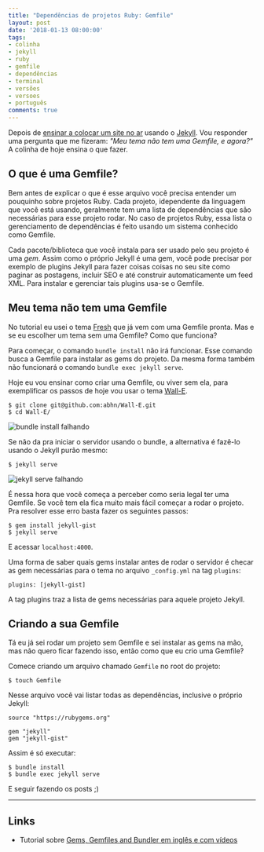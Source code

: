 ```yaml
---
title: "Dependências de projetos Ruby: Gemfile"
layout: post
date: '2018-01-13 08:00:00'
tags:
- colinha
- jekyll
- ruby
- gemfile
- dependências
- terminal
- versões
- versoes
- português
comments: true
---
```


Depois de [ensinar a colocar um site no ar](http://jtemporal.com/do-tema-ao-ar/) usando o [Jekyll](https://jekyllrb.com/). Vou responder uma pergunta que me fizeram: _"Meu tema não tem uma Gemfile, e agora?"_ A colinha de hoje ensina o que fazer.

## O que é uma Gemfile?

Bem antes de explicar o que é esse arquivo você precisa entender um pouquinho sobre projetos Ruby. Cada projeto, idependente da linguagem que você está usando, geralmente tem uma lista de dependências que são necessárias para esse projeto rodar. No caso de projetos Ruby, essa lista o gerenciamento de dependências é feito usando um sistema conhecido como Gemfile.

Cada pacote/biblioteca que você instala para ser usado pelo seu projeto é uma _gem_. Assim como o próprio Jekyll é uma gem, você pode precisar por exemplo de plugins Jekyll para fazer coisas coisas no seu site como paginar as postagens, incluir SEO e até construir automaticamente um feed XML. Para instalar e gerenciar tais plugins usa-se o Gemfile.

## Meu tema não tem uma Gemfile
No tutorial eu usei o tema [Fresh](http://jekyllthemes.org/themes/fresh/) que já vem com uma Gemfile pronta. Mas e se eu escolher um tema sem uma Gemfile? Como que funciona?

Para começar, o comando `bundle install` não irá funcionar. Esse comando busca a Gemfile para instalar as gems do projeto. Da mesma forma também não funcionará o comando `bundle exec jekyll serve`.

Hoje eu vou ensinar como criar uma Gemfile, ou viver sem ela, para exemplificar os passos de hoje vou usar o tema [Wall-E](https://github.com/abhn/Wall-E).

``` console
$ git clone git@github.com:abhn/Wall-E.git
$ cd Wall-E/
```

![bundle install falhando](https://i.imgur.com/Efo1e1C.png)

Se não da pra iniciar o servidor usando o bundle, a alternativa é fazê-lo usando o Jekyll purão mesmo:

``` console
$ jekyll serve
```

![jekyll serve falhando](https://i.imgur.com/RGYPVQu.png)

É nessa hora que você começa a perceber como seria legal ter uma Gemfile. Se você tem ela fica muito mais fácil começar a rodar o projeto. Pra resolver esse erro basta fazer os seguintes passos:

``` console
$ gem install jekyll-gist
$ jekyll serve
```

E acessar `localhost:4000`.

Uma forma de saber quais gems instalar antes de rodar o servidor é checar as gem necessárias para o tema no arquivo `_config.yml` na tag `plugins`:

``` plaintext
plugins: [jekyll-gist]
```

A tag plugins traz a lista de gems necessárias para aquele projeto Jekyll.

## Criando a sua Gemfile
Tá eu já sei rodar um projeto sem Gemfile e sei instalar as gems na mão, mas não quero ficar fazendo isso, então como que eu crio uma Gemfile?

Comece criando um arquivo chamado `Gemfile` no root do projeto:

``` console
$ touch Gemfile
```

Nesse arquivo você vai listar todas as dependências, inclusive o próprio Jekyll:

``` plaintext
source "https://rubygems.org"

gem "jekyll"
gem "jekyll-gist"
```

Assim é só executar:
``` console
$ bundle install
$ bundle exec jekyll serve
```
E seguir fazendo os posts ;)

----
## Links
- Tutorial sobre [Gems, Gemfiles and Bundler em inglês e com vídeos](https://learn.cloudcannon.com/jekyll/gemfiles-and-the-bundler/)
